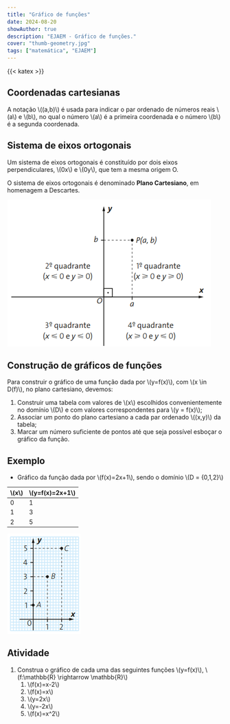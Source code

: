 ```yaml
---
title: "Gráfico de funções"
date: 2024-08-20
showAuthor: true
description: "EJAEM - Gráfico de funções."
cover: "thumb-geometry.jpg"
tags: ["matemática", "EJAEM"]
---
```


{{< katex >}}

## Coordenadas cartesianas

A notação \\((a,b)\\) é usada para indicar o par ordenado de números reais \\(a\\) e \\(b\\), no qual o número \\(a\\) é a primeira coordenada e o número \\(b\\) é a segunda coordenada.

## Sistema de eixos ortogonais

Um sistema de eixos ortogonais é constituído por dois eixos perpendiculares, \\(0x\\) e \\(0y\\), que tem a mesma origem O.

O sistema de eixos ortogonais é denominado **Plano Cartesiano**, em homenagem a Descartes.

![Plano Cartesiano](plano_cartesiano.png)

## Construção de gráficos de funções

Para construir o gráfico de uma função dada por \\(y=f(x)\\), com \\(x \in D(f)\\), no plano cartesiano, devemos:

1. Construir uma tabela com valores de \\(x\\) escolhidos convenientemente no domínio \\(D\\) e com valores correspondentes para \\(y = f(x)\\);
2. Associar um ponto do plano cartesiano a cada par ordenado \\((x,y)\\) da tabela;
3. Marcar um número suficiente de pontos até que seja possível esboçar o gráfico da função.

## Exemplo

- Gráfico da função dada por \\(f(x)=2x+1\\), sendo o domínio \\(D = \{0,1,2\}\\)

| \\(x\\) | \\(y=f(x)=2x+1\\) |
| --- | --- |
| 0 | 1 |
| 1 | 3 |
| 2 | 5 |

![Gráfico da função](grafico01.png)

## Atividade

1. Construa o gráfico de cada uma das seguintes funções \\(y=f(x)\\), \\(f:\mathbb{R} \rightarrow \mathbb{R}\\)
    1. \\(f(x)=x-2\\)
    2. \\(f(x)=x\\)
    3. \\(y=2x\\)
    4. \\(y=-2x\\)
    5. \\(f(x)=x^2\\)